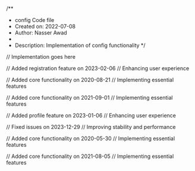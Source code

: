 /**
 * config Code file
 * Created on: 2022-07-08
 * Author: Nasser Awad
 *
 * Description: Implementation of config functionality
 */
 
// Implementation goes here


// Added registration feature on 2023-02-06
// Enhancing user experience

// Added core functionality on 2020-08-21
// Implementing essential features

// Added core functionality on 2021-09-01
// Implementing essential features

// Added profile feature on 2023-01-06
// Enhancing user experience

// Fixed issues on 2023-12-29
// Improving stability and performance

// Added core functionality on 2020-05-30
// Implementing essential features

// Added core functionality on 2021-08-05
// Implementing essential features
